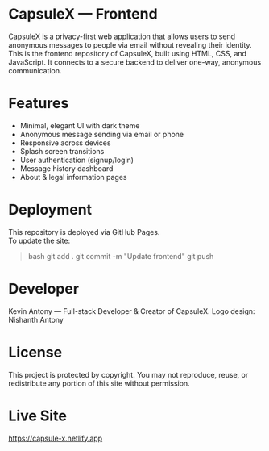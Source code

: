 # CapsuleX — Frontend
CapsuleX is a privacy-first web application that allows users to send anonymous messages to people via email without revealing their identity. 
This is the frontend repository of CapsuleX, built using HTML, CSS, and JavaScript. It connects to a secure backend to deliver one-way, anonymous communication.

# Features
- Minimal, elegant UI with dark theme
- Anonymous message sending via email or phone
- Responsive across devices
- Splash screen transitions
- User authentication (signup/login)
- Message history dashboard
- About & legal information pages

# Deployment
This repository is deployed via GitHub Pages.  
To update the site:
> bash
git add .
git commit -m "Update frontend"
git push

# Developer
Kevin Antony — Full-stack Developer & Creator of CapsuleX.
Logo design: Nishanth Antony

# License
This project is protected by copyright.
You may not reproduce, reuse, or redistribute any portion of this site without permission.

# Live Site
https://capsule-x.netlify.app
